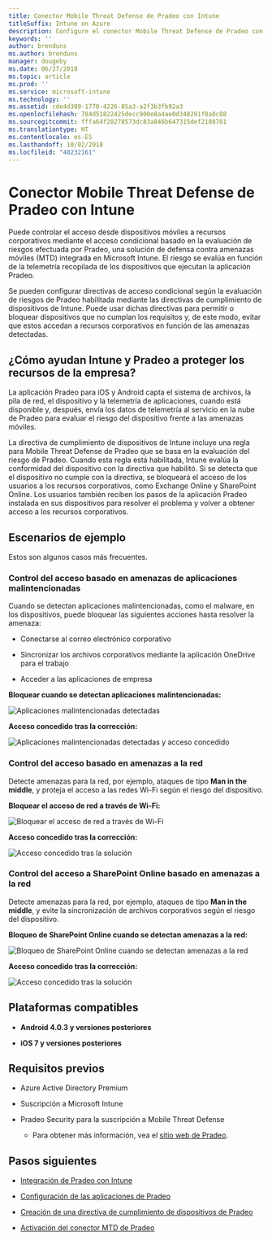 ```yaml
---
title: Conector Mobile Threat Defense de Pradeo con Intune
titleSuffix: Intune on Azure
description: Configure el conector Mobile Threat Defense de Pradeo con Intune.
keywords: ''
author: brenduns
ms.author: brenduns
manager: dougeby
ms.date: 06/27/2018
ms.topic: article
ms.prod: ''
ms.service: microsoft-intune
ms.technology: ''
ms.assetid: cde4d389-1770-4226-85a3-a2f3b3fb92a3
ms.openlocfilehash: 784d51822425decc900e8a4ae0d348291f0a0c88
ms.sourcegitcommit: fffa64f28278573dc83a846b647315def2108781
ms.translationtype: HT
ms.contentlocale: es-ES
ms.lasthandoff: 10/02/2018
ms.locfileid: "48232161"
---
```

# <a name="pradeo-mobile-threat-defense-connector-with-intune"></a>Conector Mobile Threat Defense de Pradeo con Intune

Puede controlar el acceso desde dispositivos móviles a recursos corporativos mediante el acceso condicional basado en la evaluación de riesgos efectuada por Pradeo, una solución de defensa contra amenazas móviles (MTD) integrada en Microsoft Intune. El riesgo se evalúa en función de la telemetría recopilada de los dispositivos que ejecutan la aplicación Pradeo.

Se pueden configurar directivas de acceso condicional según la evaluación de riesgos de Pradeo habilitada mediante las directivas de cumplimiento de dispositivos de Intune. Puede usar dichas directivas para permitir o bloquear dispositivos que no cumplan los requisitos y, de este modo, evitar que estos accedan a recursos corporativos en función de las amenazas detectadas.

## <a name="how-do-intune-and-pradeo-help-protect-your-company-resources"></a>¿Cómo ayudan Intune y Pradeo a proteger los recursos de la empresa?

La aplicación Pradeo para iOS y Android capta el sistema de archivos, la pila de red, el dispositivo y la telemetría de aplicaciones, cuando está disponible y, después, envía los datos de telemetría al servicio en la nube de Pradeo para evaluar el riesgo del dispositivo frente a las amenazas móviles.

La directiva de cumplimiento de dispositivos de Intune incluye una regla para Mobile Threat Defense de Pradeo que se basa en la evaluación del riesgo de Pradeo. Cuando esta regla está habilitada, Intune evalúa la conformidad del dispositivo con la directiva que habilitó. Si se detecta que el dispositivo no cumple con la directiva, se bloqueará el acceso de los usuarios a los recursos corporativos, como Exchange Online y SharePoint Online. Los usuarios también reciben los pasos de la aplicación Pradeo instalada en sus dispositivos para resolver el problema y volver a obtener acceso a los recursos corporativos.

## <a name="sample-scenarios"></a>Escenarios de ejemplo

Estos son algunos casos más frecuentes.

### <a name="control-access-based-on-threats-from-malicious-apps"></a>Control del acceso basado en amenazas de aplicaciones malintencionadas

Cuando se detectan aplicaciones malintencionadas, como el malware, en los dispositivos, puede bloquear las siguientes acciones hasta resolver la amenaza:

-   Conectarse al correo electrónico corporativo

-   Sincronizar los archivos corporativos mediante la aplicación OneDrive para el trabajo

-   Acceder a las aplicaciones de empresa

**Bloquear cuando se detectan aplicaciones malintencionadas:**

![Aplicaciones malintencionadas detectadas](./media/pradeo_maliciousapps_blocked.png)

**Acceso concedido tras la corrección:**

![Aplicaciones malintencionadas detectadas y acceso concedido](./media/pradeo_maliciousapps_unblocked.png)

### <a name="control-access-based-on-threat-to-network"></a>Control del acceso basado en amenazas a la red

Detecte amenazas para la red, por ejemplo, ataques de tipo **Man in the middle**, y proteja el acceso a las redes Wi-Fi según el riesgo del dispositivo.

**Bloquear el acceso de red a través de Wi-Fi:**

![Bloquear el acceso de red a través de Wi-Fi](./media/pradeo_network_wifi_blocked.png)

**Acceso concedido tras la corrección:**

![Acceso concedido tras la solución](./media/pradeo_network_wifi_unblocked.png)

### <a name="control-access-to-sharepoint-online-based-on-threat-to-network"></a>Control del acceso a SharePoint Online basado en amenazas a la red

Detecte amenazas para la red, por ejemplo, ataques de tipo **Man in the middle**, y evite la sincronización de archivos corporativos según el riesgo del dispositivo.

**Bloqueo de SharePoint Online cuando se detectan amenazas a la red:**

![Bloqueo de SharePoint Online cuando se detectan amenazas a la red](./media/pradeo_network_spo_blocked.png)

**Acceso concedido tras la corrección:**

![Acceso concedido tras la solución](./media/pradeo_network_spo_unblocked.png)

## <a name="supported-platforms"></a>Plataformas compatibles

-   **Android 4.0.3 y versiones posteriores**

-   **iOS 7 y versiones posteriores**

## <a name="prerequisites"></a>Requisitos previos

-   Azure Active Directory Premium

-   Suscripción a Microsoft Intune

-   Pradeo Security para la suscripción a Mobile Threat Defense

    -   Para obtener más información, vea el [sitio web de Pradeo](https://www.pradeo.com/en-US/mobile-threat-protection).

## <a name="next-steps"></a>Pasos siguientes

- [Integración de Pradeo con Intune](pradeo-mtd-connector-integration.md)

- [Configuración de las aplicaciones de Pradeo](mtd-apps-ios-app-configuration-policy-add-assign.md)

- [Creación de una directiva de cumplimiento de dispositivos de Pradeo](mtd-device-compliance-policy-create.md)

- [Activación del conector MTD de Pradeo](mtd-connector-enable.md)